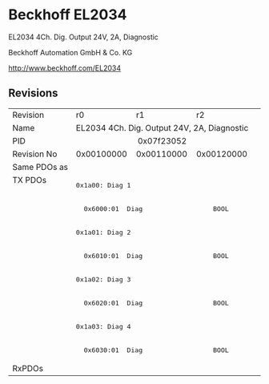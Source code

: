 # Beckhoff EL2034

EL2034 4Ch. Dig. Output 24V, 2A, Diagnostic

Beckhoff Automation GmbH & Co. KG

http://www.beckhoff.com/EL2034

## Revisions
<table>
<tr >
<td>Revision</td>
<td>r0</td>
<td>r1</td>
<td>r2</td>
</tr>
<tr >
<td>Name</td>
<td colspan=3 align="center">EL2034 4Ch. Dig. Output 24V, 2A, Diagnostic</td>
</tr>
<tr >
<td>PID</td>
<td colspan=3 align="center">0x07f23052</td>
</tr>
<tr >
<td>Revision No</td>
<td>0x00100000</td>
<td>0x00110000</td>
<td>0x00120000</td>
</tr>
<tr >
<td>Same PDOs as</td>
<td colspan=3 align="center"></td>
</tr>
<tr class="txpdo pdosection">
<td rowspan=8 valign=top>TX PDOs</td>
<td colspan=3 align="left"><pre>0x1a00: Diag 1</pre></td>
<td></td>
</tr>
<tr class="txpdo">
<td colspan=3 align="left"><pre>  0x6000:01  Diag                  BOOL</pre></td>
</tr>
<tr class="txpdo pdosection">
<td colspan=3 align="left"><pre>0x1a01: Diag 2</pre></td>
</tr>
<tr class="txpdo">
<td colspan=3 align="left"><pre>  0x6010:01  Diag                  BOOL</pre></td>
</tr>
<tr class="txpdo pdosection">
<td colspan=3 align="left"><pre>0x1a02: Diag 3</pre></td>
</tr>
<tr class="txpdo">
<td colspan=3 align="left"><pre>  0x6020:01  Diag                  BOOL</pre></td>
</tr>
<tr class="txpdo pdosection">
<td colspan=3 align="left"><pre>0x1a03: Diag 4</pre></td>
</tr>
<tr class="txpdo">
<td colspan=3 align="left"><pre>  0x6030:01  Diag                  BOOL</pre></td>
</tr>
<tr >
<td>RxPDOs</td>
<td colspan=3 align="left"></td>
</tr>
</table>
